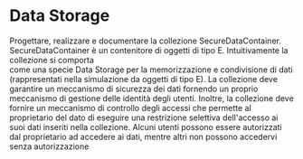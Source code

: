 # Data Storage

Progettare,	 realizzare	 e	 documentare	 la	 collezione SecureDataContainer<E>.	
SecureDataContainer<E>	 è	 un	 contenitore	 di	 oggetti di	 tipo	 E.	 Intuitivamente	 la collezione	 si	 comporta	
come	una	specie	Data	Storage per	la	memorizzazione	e	condivisione	di	dati	(rappresentati	nella	simulazione	
da	oggetti	di	tipo	E).		La	collezione	deve	garantire	un	meccanismo	di	sicurezza	dei	dati	fornendo	un	proprio	
meccanismo di	gestione	delle	identità degli	 utenti.	Inoltre,	la collezione deve fornire un meccanismo di
controllo degli accessi che permette al proprietario del dato di eseguire una restrizione selettiva
dell'accesso ai suoi dati inseriti nella collezione. Alcuni utenti possono essere autorizzati dal proprietario
ad accedere ai dati, mentre altri non possono accedervi senza autorizzazione
